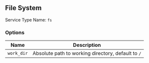 ## File System

Service Type Name: `fs`

### Options

| Name | Description |
| - | - |
| `work_dir` | Absolute path to working directory, default to `/`|
